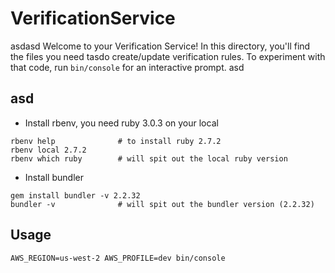 # VerificationService
asdasd
Welcome to your Verification Service! In this directory, you'll find the files you need tasdo create/update verification rules. To experiment with that code, run `bin/console` for an interactive prompt.
asd

## asd

- Install rbenv, you need ruby 3.0.3 on your local
```
rbenv help              # to install ruby 2.7.2
rbenv local 2.7.2
rbenv which ruby        # will spit out the local ruby version
```
- Install bundler
```
gem install bundler -v 2.2.32
bundler -v              # will spit out the bundler version (2.2.32)
```


## Usage
```
AWS_REGION=us-west-2 AWS_PROFILE=dev bin/console
```
